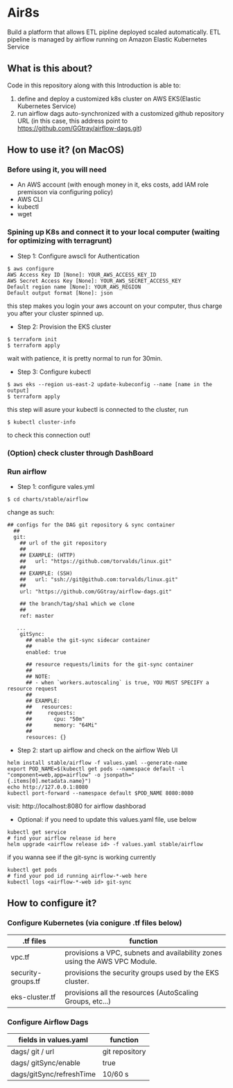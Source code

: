 # Air8s 
Build a platform that allows ETL pipline deployed scaled automatically. 
ETL pipeline is managed by airflow running on Amazon Elastic Kubernetes Service
## What is this about?
Code in this repository along with this Introduction is able to:
1. define and deploy a customized k8s cluster on AWS EKS(Elastic Kubernetes Service)
2. run airflow dags auto-synchronized with a customized github repository URL (in this case, this address point to https://github.com/GGtray/airflow-dags.git)
## How to use it? (on MacOS)
### Before using it, you will need
- An AWS account (with enough money in it, eks costs, add IAM role premisson via configuring policy)
- AWS CLI
- kubectl
- wget
### Spining up K8s and connect it to your local computer (waiting for optimizing with terragrunt)
- Step 1: Configure awscli for Authentication
```
$ aws configure
AWS Access Key ID [None]: YOUR_AWS_ACCESS_KEY_ID
AWS Secret Access Key [None]: YOUR_AWS_SECRET_ACCESS_KEY
Default region name [None]: YOUR_AWS_REGION
Default output format [None]: json
```
this step makes you login your aws account on your computer, thus charge you after your cluster spinned up.
- Step 2: Provision the EKS cluster
```
$ terraform init
$ terraform apply
```
wait with patience, it is pretty normal to run for 30min.
- Step 3: Configure kubectl
```
$ aws eks --region us-east-2 update-kubeconfig --name [name in the output]
$ terraform apply
```
this step will asure your kubectl is connected to the cluster, run
```
$ kubectl cluster-info
```
to check this connection out!
### (Option) check cluster through DashBoard

### Run airflow
- Step 1: configure vales.yml
```
$ cd charts/stable/airflow
```
change as such: 
```
## configs for the DAG git repository & sync container
  ##
  git:
    ## url of the git repository
    ##
    ## EXAMPLE: (HTTP)
    ##   url: "https://github.com/torvalds/linux.git"
    ##
    ## EXAMPLE: (SSH)
    ##   url: "ssh://git@github.com:torvalds/linux.git"
    ##
    url: "https://github.com/GGtray/airflow-dags.git"

    ## the branch/tag/sha1 which we clone
    ##
    ref: master

   ...
    gitSync:
      ## enable the git-sync sidecar container
      ##
      enabled: true

      ## resource requests/limits for the git-sync container
      ##
      ## NOTE:
      ## - when `workers.autoscaling` is true, YOU MUST SPECIFY a resource request
      ##
      ## EXAMPLE:
      ##   resources:
      ##     requests:
      ##       cpu: "50m"
      ##       memory: "64Mi"
      ##
      resources: {}
```
- Step 2: start up airflow and check on the airflow Web UI
```
helm install stable/airflow -f values.yaml --generate-name
export POD_NAME=$(kubectl get pods --namespace default -l "component=web,app=airflow" -o jsonpath="      {.items[0].metadata.name}")
echo http://127.0.0.1:8080
kubectl port-forward --namespace default $POD_NAME 8080:8080
```
visit: http://localhost:8080 for airflow dashborad

- Optional: 
if you need to update this values.yaml file, use below
```
kubectl get service
# find your airflow release id here
helm upgrade <airflow release id> -f values.yaml stable/airflow
```
if you wanna see if the git-sync is working currently
```
kubectl get pods
# find your pod id running airflow-*-web here
kubectl logs <airflow-*-web id> git-sync
```

## How to configure it?
### Configure Kubernetes (via conigure .tf files below)
.tf files | function
------------ | -------------
vpc.tf | provisions a VPC, subnets and availability zones using the AWS VPC Module. 
security-groups.tf | provisions the security groups used by the EKS cluster.
eks-cluster.tf | provisions all the resources (AutoScaling Groups, etc...) 
### Configure Airflow Dags

fields in values.yaml | function
------------ | -------------
dags/ git / url | git repository
dags/ gitSync/enable | true
dags/gitSync/refreshTime | 10/60 s


